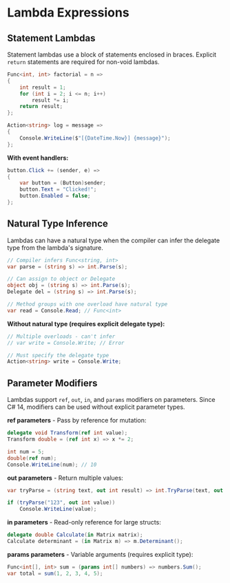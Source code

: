 # Lambda Expressions
## Statement Lambdas

Statement lambdas use a block of statements enclosed in braces. Explicit `return` statements are required for non-void lambdas.

```csharp
Func<int, int> factorial = n =>
{
    int result = 1;
    for (int i = 2; i <= n; i++)
        result *= i;
    return result;
};

Action<string> log = message =>
{
    Console.WriteLine($"[{DateTime.Now}] {message}");
};
```

**With event handlers:**

```csharp
button.Click += (sender, e) =>
{
    var button = (Button)sender;
    button.Text = "Clicked!";
    button.Enabled = false;
};
```

## Natural Type Inference

Lambdas can have a natural type when the compiler can infer the delegate type from the lambda's signature.

```csharp
// Compiler infers Func<string, int>
var parse = (string s) => int.Parse(s);

// Can assign to object or Delegate
object obj = (string s) => int.Parse(s);
Delegate del = (string s) => int.Parse(s);

// Method groups with one overload have natural type
var read = Console.Read; // Func<int>
```

**Without natural type (requires explicit delegate type):**

```csharp
// Multiple overloads - can't infer
// var write = Console.Write; // Error

// Must specify the delegate type
Action<string> write = Console.Write;
```

## Parameter Modifiers

Lambdas support `ref`, `out`, `in`, and `params` modifiers on parameters. Since C# 14, modifiers can be used without explicit parameter types.

**ref parameters** - Pass by reference for mutation:

```csharp
delegate void Transform(ref int value);
Transform double = (ref int x) => x *= 2;

int num = 5;
double(ref num);
Console.WriteLine(num); // 10
```

**out parameters** - Return multiple values:

```csharp
var tryParse = (string text, out int result) => int.TryParse(text, out result);

if (tryParse("123", out int value))
    Console.WriteLine(value);
```

**in parameters** - Read-only reference for large structs:

```csharp
delegate double Calculate(in Matrix matrix);
Calculate determinant = (in Matrix m) => m.Determinant();
```

**params parameters** - Variable arguments (requires explicit type):

```csharp
Func<int[], int> sum = (params int[] numbers) => numbers.Sum();
var total = sum(1, 2, 3, 4, 5);
```
